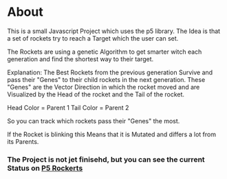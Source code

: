 # About

This is a small Javascript Project which uses the p5 library.
The Idea is that a set of rockets try to reach a Target which the user can set.

The Rockets are using a genetic Algorithm to get smarter witch each generation and find the shortest way to their target.

Explanation:
The Best Rockets from the previous generation Survive and pass their "Genes" to their child rockets in the next generation.
These "Genes" are the Vector Direction in which the rocket moved and are Visualized by the Head of the rocket and the Tail of the rocket.

Head Color = Parent 1
Tail Color = Parent 2

So you can track which rockets pass their "Genes" the most.

If the Rocket is blinking this Means that it is Mutated and differs a lot from its Parents.

### The Project is not jet finisehd, but you can see the current Status on [P5 Rockerts](https://p5rockets.nimawg.ddnss.de/)
